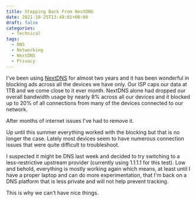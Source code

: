 ```yaml
---
title: Stepping Back From NextDNS
date: 2021-10-25T13:49:01+00:00
draft: false
categories:
  - Technical
tags:
  - DNS
  - Networking
  - NextDNS
  - Privacy
---
```


I've been using [NextDNS][1] for almost two years and it has been wonderful in blocking ads across all the devices we have only. Our ISP caps our data at 1TB and we come close to it ever month. NextDNS alone had dropped our overall bandwidth usage by nearly 8% across all our devices and it blocked up to 20% of all connections from many of the devices connected to our network.

After months of internet issues I've had to remove it.

Up until this summer everything worked with the blocking but that is no longer the case. Lately most devices seem to have numerous connection issues that were quite difficult to troubleshoot.

I suspected it might be DNS last week and decided to try switching to a less-restrictive upstream provider (currently using 1.1.1.1 for this test). Low and behold, everything is mostly working again which means, at least until I have a proper laptop and can do more experimentation, that I'm back on a DNS platform that is less private and will not help prevent tracking.

This is why we can't have nice things.

 [1]: https://nextdns.io/